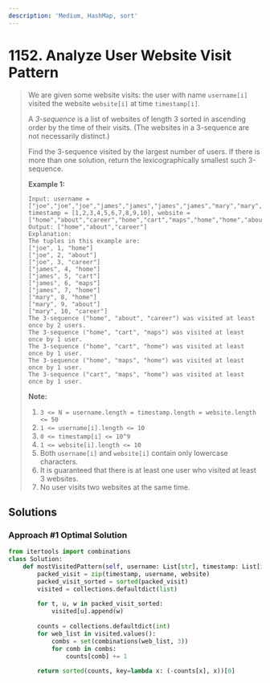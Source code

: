 ```yaml
---
description: 'Medium, HashMap, sort'
---
```


# 1152. Analyze User Website Visit Pattern

> We are given some website visits: the user with name `username[i]` visited the website `website[i]` at time `timestamp[i]`.
>
> A _3-sequence_ is a list of websites of length 3 sorted in ascending order by the time of their visits.  \(The websites in a 3-sequence are not necessarily distinct.\)
>
> Find the 3-sequence visited by the largest number of users. If there is more than one solution, return the lexicographically smallest such 3-sequence.
>
> **Example 1:**
>
> ```text
> Input: username = ["joe","joe","joe","james","james","james","james","mary","mary","mary"], timestamp = [1,2,3,4,5,6,7,8,9,10], website = ["home","about","career","home","cart","maps","home","home","about","career"]
> Output: ["home","about","career"]
> Explanation: 
> The tuples in this example are:
> ["joe", 1, "home"]
> ["joe", 2, "about"]
> ["joe", 3, "career"]
> ["james", 4, "home"]
> ["james", 5, "cart"]
> ["james", 6, "maps"]
> ["james", 7, "home"]
> ["mary", 8, "home"]
> ["mary", 9, "about"]
> ["mary", 10, "career"]
> The 3-sequence ("home", "about", "career") was visited at least once by 2 users.
> The 3-sequence ("home", "cart", "maps") was visited at least once by 1 user.
> The 3-sequence ("home", "cart", "home") was visited at least once by 1 user.
> The 3-sequence ("home", "maps", "home") was visited at least once by 1 user.
> The 3-sequence ("cart", "maps", "home") was visited at least once by 1 user.
> ```
>
> **Note:**
>
> 1. `3 <= N = username.length = timestamp.length = website.length <= 50`
> 2. `1 <= username[i].length <= 10`
> 3. `0 <= timestamp[i] <= 10^9`
> 4. `1 <= website[i].length <= 10`
> 5. Both `username[i]` and `website[i]` contain only lowercase characters.
> 6. It is guaranteed that there is at least one user who visited at least 3 websites.
> 7. No user visits two websites at the same time.

## Solutions

### Approach \#1 Optimal Solution

```python
from itertools import combinations
class Solution:
    def mostVisitedPattern(self, username: List[str], timestamp: List[int], website: List[str]) -> List[str]:
        packed_visit = zip(timestamp, username, website)
        packed_visit_sorted = sorted(packed_visit)
        visited = collections.defaultdict(list)
        
        for t, u, w in packed_visit_sorted:
            visited[u].append(w)
        
        counts = collections.defaultdict(int)
        for web_list in visited.values():
            combs = set(combinations(web_list, 3))
            for comb in combs:
                counts[comb] += 1
                
        return sorted(counts, key=lambda x: (-counts[x], x))[0]
```

